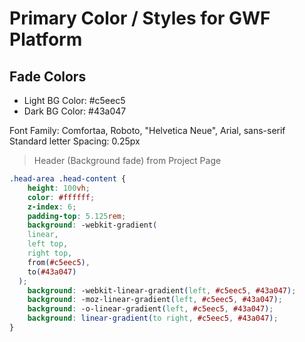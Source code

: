 # Primary Color / Styles for GWF Platform

## Fade Colors

- Light BG Color: #c5eec5
- Dark BG Color: #43a047

Font Family: Comfortaa, Roboto, "Helvetica Neue", Arial, sans-serif
Standard letter Spacing: 0.25px

> Header (Background fade) from Project Page

```css
.head-area .head-content {
    height: 100vh;
    color: #ffffff;
    z-index: 6;
    padding-top: 5.125rem;
    background: -webkit-gradient(
    linear,
    left top,
    right top,
    from(#c5eec5),
    to(#43a047)
  );
    background: -webkit-linear-gradient(left, #c5eec5, #43a047);
    background: -moz-linear-gradient(left, #c5eec5, #43a047);
    background: -o-linear-gradient(left, #c5eec5, #43a047);
    background: linear-gradient(to right, #c5eec5, #43a047);
}
```
